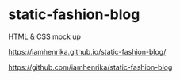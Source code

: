 # static-fashion-blog

 HTML & CSS mock up

https://iamhenrika.github.io/static-fashion-blog/

https://github.com/iamhenrika/static-fashion-blog
